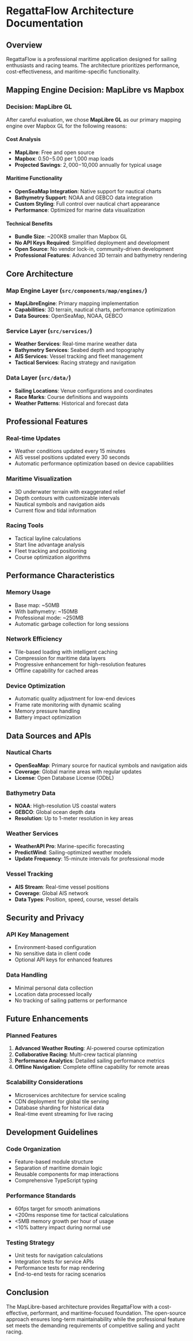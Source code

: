 # RegattaFlow Architecture Documentation

## Overview

RegattaFlow is a professional maritime application designed for sailing enthusiasts and racing teams. The architecture prioritizes performance, cost-effectiveness, and maritime-specific functionality.

## Mapping Engine Decision: MapLibre vs Mapbox

### Decision: MapLibre GL

After careful evaluation, we chose **MapLibre GL** as our primary mapping engine over Mapbox GL for the following reasons:

#### Cost Analysis
- **MapLibre**: Free and open source
- **Mapbox**: $0.50-$5.00 per 1,000 map loads
- **Projected Savings**: $2,000-$10,000 annually for typical usage

#### Maritime Functionality
- **OpenSeaMap Integration**: Native support for nautical charts
- **Bathymetry Support**: NOAA and GEBCO data integration
- **Custom Styling**: Full control over nautical chart appearance
- **Performance**: Optimized for marine data visualization

#### Technical Benefits
- **Bundle Size**: ~200KB smaller than Mapbox GL
- **No API Keys Required**: Simplified deployment and development
- **Open Source**: No vendor lock-in, community-driven development
- **Professional Features**: Advanced 3D terrain and bathymetry rendering

## Core Architecture

### Map Engine Layer (`src/components/map/engines/`)
- **MapLibreEngine**: Primary mapping implementation
- **Capabilities**: 3D terrain, nautical charts, performance optimization
- **Data Sources**: OpenSeaMap, NOAA, GEBCO

### Service Layer (`src/services/`)
- **Weather Services**: Real-time marine weather data
- **Bathymetry Services**: Seabed depth and topography
- **AIS Services**: Vessel tracking and fleet management
- **Tactical Services**: Racing strategy and navigation

### Data Layer (`src/data/`)
- **Sailing Locations**: Venue configurations and coordinates
- **Race Marks**: Course definitions and waypoints
- **Weather Patterns**: Historical and forecast data

## Professional Features

### Real-time Updates
- Weather conditions updated every 15 minutes
- AIS vessel positions updated every 30 seconds
- Automatic performance optimization based on device capabilities

### Maritime Visualization
- 3D underwater terrain with exaggerated relief
- Depth contours with customizable intervals
- Nautical symbols and navigation aids
- Current flow and tidal information

### Racing Tools
- Tactical layline calculations
- Start line advantage analysis
- Fleet tracking and positioning
- Course optimization algorithms

## Performance Characteristics

### Memory Usage
- Base map: ~50MB
- With bathymetry: ~150MB
- Professional mode: ~250MB
- Automatic garbage collection for long sessions

### Network Efficiency
- Tile-based loading with intelligent caching
- Compression for maritime data layers
- Progressive enhancement for high-resolution features
- Offline capability for cached areas

### Device Optimization
- Automatic quality adjustment for low-end devices
- Frame rate monitoring with dynamic scaling
- Memory pressure handling
- Battery impact optimization

## Data Sources and APIs

### Nautical Charts
- **OpenSeaMap**: Primary source for nautical symbols and navigation aids
- **Coverage**: Global marine areas with regular updates
- **License**: Open Database License (ODbL)

### Bathymetry Data
- **NOAA**: High-resolution US coastal waters
- **GEBCO**: Global ocean depth data
- **Resolution**: Up to 1-meter resolution in key areas

### Weather Services
- **WeatherAPI Pro**: Marine-specific forecasting
- **PredictWind**: Sailing-optimized weather models
- **Update Frequency**: 15-minute intervals for professional mode

### Vessel Tracking
- **AIS Stream**: Real-time vessel positions
- **Coverage**: Global AIS network
- **Data Types**: Position, speed, course, vessel details

## Security and Privacy

### API Key Management
- Environment-based configuration
- No sensitive data in client code
- Optional API keys for enhanced features

### Data Handling
- Minimal personal data collection
- Location data processed locally
- No tracking of sailing patterns or performance

## Future Enhancements

### Planned Features
1. **Advanced Weather Routing**: AI-powered course optimization
2. **Collaborative Racing**: Multi-crew tactical planning
3. **Performance Analytics**: Detailed sailing performance metrics
4. **Offline Navigation**: Complete offline capability for remote areas

### Scalability Considerations
- Microservices architecture for service scaling
- CDN deployment for global tile serving
- Database sharding for historical data
- Real-time event streaming for live racing

## Development Guidelines

### Code Organization
- Feature-based module structure
- Separation of maritime domain logic
- Reusable components for map interactions
- Comprehensive TypeScript typing

### Performance Standards
- 60fps target for smooth animations
- <200ms response time for tactical calculations
- <5MB memory growth per hour of usage
- <10% battery impact during normal use

### Testing Strategy
- Unit tests for navigation calculations
- Integration tests for service APIs
- Performance tests for map rendering
- End-to-end tests for racing scenarios

## Conclusion

The MapLibre-based architecture provides RegattaFlow with a cost-effective, performant, and maritime-focused foundation. The open-source approach ensures long-term maintainability while the professional feature set meets the demanding requirements of competitive sailing and yacht racing.